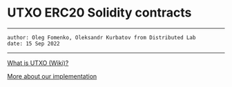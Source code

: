 # UTXO ERC20 Solidity contracts

---
    author: Oleg Fomenko, Oleksandr Kurbatov from Distributed Lab 
    date: 15 Sep 2022 
---

[What is UTXO (Wiki)?](https://en.wikipedia.org/wiki/Unspent_transaction_output)

[More about our implementation](./docs/utxo-erc20.md)
